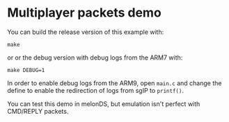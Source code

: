 # Multiplayer packets demo

You can build the release version of this example with:

```
make
```

or or the debug version with debug logs from the ARM7 with:

```
make DEBUG=1
```

In order to enable debug logs from the ARM9, open `main.c` and change the define
to enable the redirection of logs from sgIP to `printf()`.

You can test this demo in melonDS, but emulation isn't perfect with CMD/REPLY
packets.
